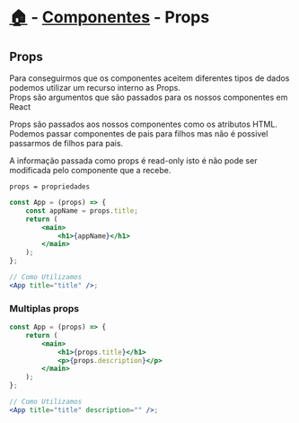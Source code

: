 # [🏠](./README.md) - [Componentes](./componentes.md) - Props

## Props

Para conseguirmos que os componentes aceitem diferentes tipos de dados podemos utilizar um recurso interno as Props.  
Props são argumentos que são passados para os nossos componentes em React

Props são passados aos nossos componentes como os atributos HTML. Podemos passar componentes de pais para filhos mas não é possivel passarmos de filhos para pais.

A informação passada como props é read-only isto é não pode ser modificada pelo componente que a recebe.

`props = propriedades`

```jsx
const App = (props) => {
	const appName = props.title;
	return (
		<main>
			<h1>{appName}</h1>
		</main>
	);
};

// Como Utilizamos
<App title="title" />;
```

### Multiplas props

```jsx
const App = (props) => {
	return (
		<main>
			<h1>{props.title}</h1>
			<p>{props.description}</p>
		</main>
	);
};

// Como Utilizamos
<App title="title" description="" />;
```
